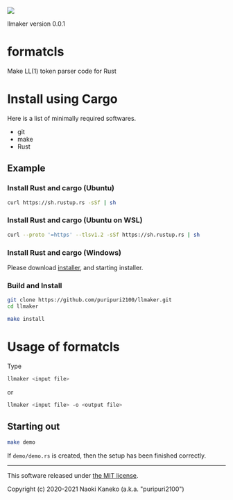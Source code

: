 ![](https://github.com/puripuri2100/llmaker/workflows/build/badge.svg)

llmaker version 0.0.1

# formatcls

Make LL(1) token parser code for Rust


# Install using Cargo

Here is a list of minimally required softwares.

* git
* make
* Rust


## Example

### Install Rust and cargo (Ubuntu)

```sh
curl https://sh.rustup.rs -sSf | sh
```

### Install Rust and cargo (Ubuntu on WSL)

```sh
curl --proto '=https' --tlsv1.2 -sSf https://sh.rustup.rs | sh
```

### Install Rust and cargo (Windows)

Please download [installer](https://www.rust-lang.org/tools/install), and starting installer.

### Build and Install

```sh
git clone https://github.com/puripuri2100/llmaker.git
cd llmaker

make install
```


# Usage of formatcls

Type

```sh
llmaker <input file>
```

or

```sh
llmaker <input file> -o <output file>
```

## Starting out

```sh
make demo
```

If `demo/demo.rs` is created, then the setup has been finished correctly.

---

This software released under [the MIT license](https://github.com/puripuri2100/llmaker/blob/master/LICENSE).

Copyright (c) 2020-2021 Naoki Kaneko (a.k.a. "puripuri2100")
